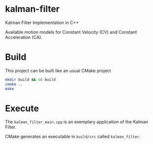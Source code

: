 # kalman-filter
Kalman Filter Implementation in C++ 

Available motion models for Constant Velocity (CV) and Constant Acceleration (CA).

# Build

This project can be built like an usual CMake project

```bash
mkdir build && cd build
cmake ..
make
```

# Execute

The `kalman_filter_main.cpp` is an exemplary application of the Kalman Filter. 

CMake generates an executable in `build/src` called `kalman_filter`.

